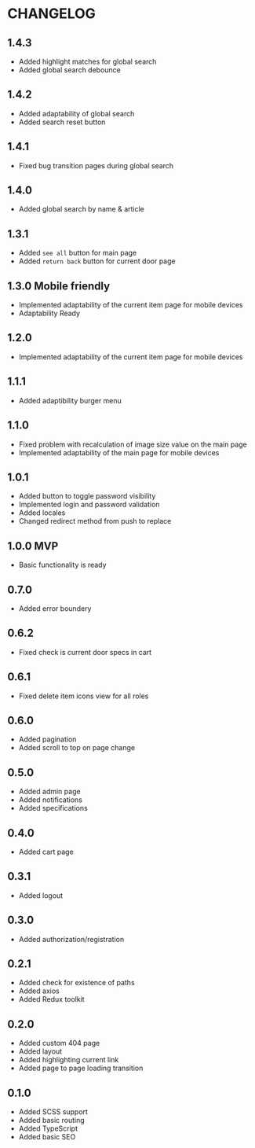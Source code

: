 # CHANGELOG

## 1.4.3

- Added highlight matches for global search
- Added global search debounce

## 1.4.2

- Added adaptability of global search
- Added search reset button

## 1.4.1

- Fixed bug transition pages during global search

## 1.4.0

- Added global search by name & article

## 1.3.1

- Added `see all` button for main page
- Added `return back` button for current door page

## 1.3.0 Mobile friendly

- Implemented adaptability of the current item page for mobile devices
- Adaptability Ready

## 1.2.0

- Implemented adaptability of the current item page for mobile devices

## 1.1.1

- Added adaptibility burger menu

## 1.1.0

- Fixed problem with recalculation of image size value on the main page
- Implemented adaptability of the main page for mobile devices

## 1.0.1

- Added button to toggle password visibility
- Implemented login and password validation
- Added locales
- Changed redirect method from push to replace

## 1.0.0 MVP

- Basic functionality is ready

## 0.7.0

- Added error boundery

## 0.6.2

- Fixed check is current door specs in cart

## 0.6.1

- Fixed delete item icons view for all roles

## 0.6.0

- Added pagination
- Added scroll to top on page change

## 0.5.0

- Added admin page
- Added notifications
- Added specifications
  
## 0.4.0

- Added cart page
  
## 0.3.1

- Added logout 
  
## 0.3.0

- Added authorization/registration
  
## 0.2.1

- Added check for existence of paths
- Added axios
- Added Redux toolkit
  
## 0.2.0

- Added custom 404 page
- Added layout
- Added highlighting current link
- Added page to page loading transition
  
## 0.1.0

- Added SCSS support
- Added basic routing
- Added TypeScript
- Added basic SEO
  